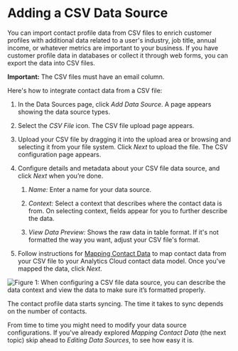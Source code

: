 # Adding a CSV Data Source [](id=adding-a-csv-data-source)

You can import contact profile data from CSV files to enrich customer profiles
with additional data related to a user's industry, job title, annual income, or
whatever metrics are important to your business. If you have customer profile
data in databases or collect it through web forms, you can export the data into
CSV files. 

**Important:** The CSV files must have an email column. 

Here's how to integrate contact data from a CSV file:

1. In the Data Sources page, click *Add Data Source*. A page
   appears showing the data source types. 

2. Select the *CSV File* icon. The CSV file upload page appears.

3. Upload your CSV file by dragging it into the upload area or browsing and
   selecting it from your file system. Click *Next* to upload the
   file. The CSV configuration page appears. 

4. Configure details and metadata about your CSV file data source, and click
   *Next* when you’re done.

    1. *Name:* Enter a name for your data source. 

    2. *Context:* Select a context that describes where the contact data is
       from. On selecting context, fields appear for you to further describe the
       data.

    3. *View Data Preview:* Shows the raw data in table format. If it's not
       formatted the way you want, adjust your CSV file's format. 

5. Follow instructions for
[Mapping Contact Data](https://github.com/liferay/liferay-docs/blob/7.1.x/discover/analytics-cloud/articles/02-getting-started/04-mapping-contact-data.markdown)
to map contact data from your CSV file to your Analytics Cloud contact data
model. Once you've mapped the data, click *Next*. 

![Figure 1: When configuring a CSV file data source, you can describe the data context and view the data to make sure it’s formatted properly.](../../images/configure-csv-data-source.png)

The contact profile data starts syncing. The time it takes to sync depends on
the number of contacts. 

From time to time you might need to modify your data source configurations. If
you've already explored *Mapping Contact Data* (the next topic) skip
ahead to *Editing Data Sources*, to see how easy it is.
